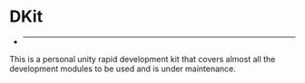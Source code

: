 # DKit
* ----------------
This is a personal unity rapid development kit that covers almost all the development modules to be used and is under maintenance.
